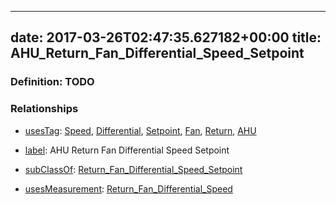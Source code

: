 
---
date: 2017-03-26T02:47:35.627182+00:00
title: AHU_Return_Fan_Differential_Speed_Setpoint
---
### Definition: TODO

### Relationships

* [usesTag](https://brickschema.org/schema/1.0/BrickFrame#usesTag): [Speed](https://brickschema.org/schema/1.0/BrickTag#Speed), [Differential](https://brickschema.org/schema/1.0/BrickTag#Differential), [Setpoint](https://brickschema.org/schema/1.0/BrickTag#Setpoint), [Fan](https://brickschema.org/schema/1.0/BrickTag#Fan), [Return](https://brickschema.org/schema/1.0/BrickTag#Return), [AHU](https://brickschema.org/schema/1.0/BrickTag#AHU)

* [label](http://www.w3.org/2000/01/rdf-schema#label): AHU Return Fan Differential Speed Setpoint

* [subClassOf](http://www.w3.org/2000/01/rdf-schema#subClassOf): [Return_Fan_Differential_Speed_Setpoint](https://brickschema.org/schema/1.0/Brick#Return_Fan_Differential_Speed_Setpoint)

* [usesMeasurement](https://brickschema.org/schema/1.0/BrickFrame#usesMeasurement): [Return_Fan_Differential_Speed](https://brickschema.org/schema/1.0/Brick#Return_Fan_Differential_Speed)
